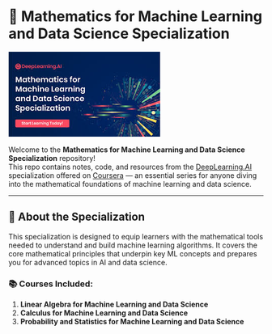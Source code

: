 # 📘 Mathematics for Machine Learning and Data Science Specialization

![Mathematics for Machine Learning](image.jpeg)

Welcome to the **Mathematics for Machine Learning and Data Science Specialization** repository!  
This repo contains notes, code, and resources from the [DeepLearning.AI](https://www.deeplearning.ai/) specialization offered on [Coursera](https://www.coursera.org/specializations/mathematics-machine-learning) — an essential series for anyone diving into the mathematical foundations of machine learning and data science.

---

## 🧠 About the Specialization

This specialization is designed to equip learners with the mathematical tools needed to understand and build machine learning algorithms. It covers the core mathematical principles that underpin key ML concepts and prepares you for advanced topics in AI and data science.

### 📚 Courses Included:
1. **Linear Algebra for Machine Learning and Data Science**  
2. **Calculus for Machine Learning and Data Science**  
3. **Probability and Statistics for Machine Learning and Data Science**

